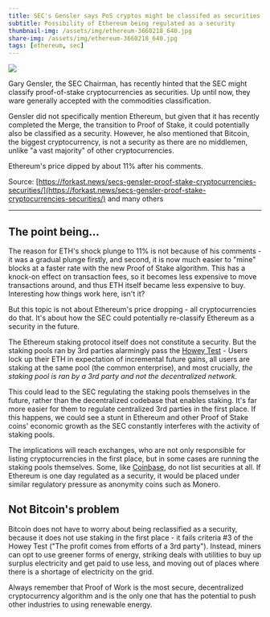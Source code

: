 ```yaml
---
title: SEC's Gensler says PoS cryptos might be classifed as securities
subtitle: Possibility of Ethereum being regulated as a security
thumbnail-img: /assets/img/ethereum-3660218_640.jpg
share-img: /assets/img/ethereum-3660218_640.jpg
tags: [ethereum, sec]
---
```


![](https://i.imgur.com/ccBtiAl.jpg)

Gary Gensler, the SEC Chairman, has recently hinted that the SEC might classify proof-of-stake cryptocurrencies as securities. Up until now, they ware generally accepted with the commodities classification.

Gensler did not specifically mention Ethereum, but given that it has recently completed the Merge, the transition to Proof of Stake, it could potentially also be classified as a security. However, he also mentioned that Bitcoin, the biggest cryptocurrency, is not a security as there are no middlemen, unlike "a vast majority" of other cryptocurrencies.

Ethereum's price dipped by about 11% after his comments.

Source: [https://forkast.news/secs-gensler-proof-stake-cryptocurrencies-securities/](https://forkast.news/secs-gensler-proof-stake-cryptocurrencies-securities/) and many others

---

## The point being...

The reason for ETH's shock plunge to 11% is not because of his comments - it was a gradual plunge firstly, and second, it is now much easier to "mine" blocks at a faster rate with the new Proof of Stake algorithm. This has a knock-on effect on transaction fees, so it becomes less expensive to move transactions around, and thus ETH itself became less expensive to buy. Interesting how things work here, isn't it?

But this topic is not about Ethereum's price dropping - all cryptocurrencies do that. It's about how the SEC could potentially re-classify Ethereum as a security in the future.

The Ethereum staking protocol itself does not constitute a security. But the staking pools ran by 3rd parties alarmingly pass the [Howey Test](https://www.sofi.com/blog/crypto-commodity-vs-security/) - Users lock up their ETH in expectation of incremental future gains, all users are staking at the same pool (the common enterprise), and most crucially, *the staking pool is ran by a 3rd party and not the decentralized network.*

This could lead to the SEC regulating the staking pools themselves in the future, rather than the decentralized codebase that enables staking. It's far more easier for them to regulate centralized 3rd parties in the first place. If this happens, we could see a stunt in Ethereum and other Proof of Stake coins' economic growth as the SEC constantly interferes with the activity of staking pools.

The implications will reach exchanges, who are not only responsible for listing cryptocurrencies in the first place, but in some cases are running the staking pools themselves. Some, like [Coinbase](https://news.crunchbase.com/fintech-ecommerce/crypto-regulation-sec-cftc/), do not list securities at all. If Ethereum is one day regulated as a security, it would be placed under similar regulatory pressure as anonymity coins such as Monero.

## Not Bitcoin's problem

Bitcoin does not have to worry about being reclassified as a security, because it does not use staking in the first place - it fails criteria #3 of the Howey Test ("The profit comes from efforts of a 3rd party"). Instead, miners can opt to use greener forms of energy, striking deals with utilities to buy up surplus electricity and get paid to use less, and moving out of places where there is a shortage of electricity on the grid.

Always remember that Proof of Work is the most secure, decentralized cryptocurrency algorithm and is the only one that has the potential to push other industries to using renewable energy.
